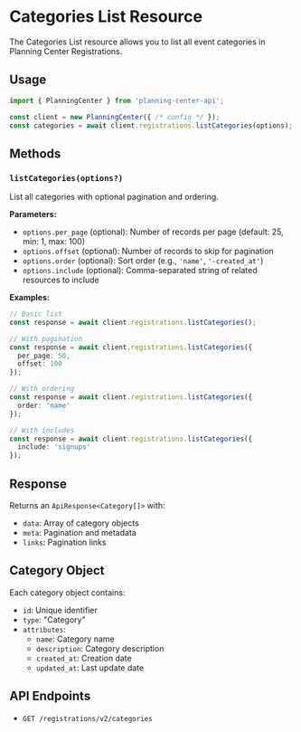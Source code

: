 # Categories List Resource

The Categories List resource allows you to list all event categories in Planning Center Registrations.

## Usage

```typescript
import { PlanningCenter } from 'planning-center-api';

const client = new PlanningCenter({ /* config */ });
const categories = await client.registrations.listCategories(options);
```

## Methods

### `listCategories(options?)`

List all categories with optional pagination and ordering.

**Parameters:**
- `options.per_page` (optional): Number of records per page (default: 25, min: 1, max: 100)
- `options.offset` (optional): Number of records to skip for pagination
- `options.order` (optional): Sort order (e.g., `'name'`, `'-created_at'`)
- `options.include` (optional): Comma-separated string of related resources to include

**Examples:**

```typescript
// Basic list
const response = await client.registrations.listCategories();

// With pagination
const response = await client.registrations.listCategories({
  per_page: 50,
  offset: 100
});

// With ordering
const response = await client.registrations.listCategories({
  order: 'name'
});

// With includes
const response = await client.registrations.listCategories({
  include: 'signups'
});
```

## Response

Returns an `ApiResponse<Category[]>` with:
- `data`: Array of category objects
- `meta`: Pagination and metadata
- `links`: Pagination links

## Category Object

Each category object contains:
- `id`: Unique identifier
- `type`: "Category"
- `attributes`:
  - `name`: Category name
  - `description`: Category description
  - `created_at`: Creation date
  - `updated_at`: Last update date

## API Endpoints

- `GET /registrations/v2/categories`
